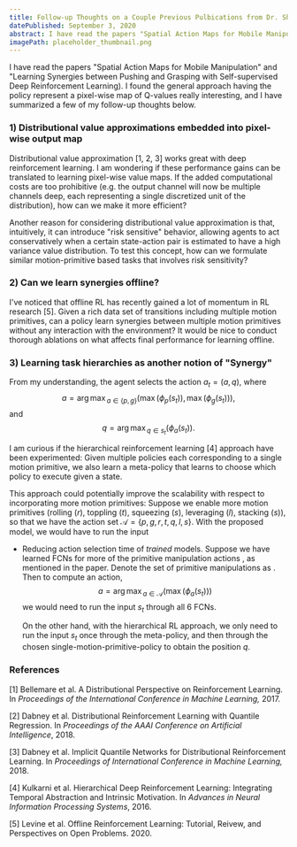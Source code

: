 ```yaml
---
title: Follow-up Thoughts on a Couple Previous Pulbications from Dr. Shuran Song Lab.
datePublished: September 3, 2020
abstract: I have read the papers "Spatial Action Maps for Mobile Manipulation" and "Learning Synergies between Pushing and Grasping with Self-supervised Deep Reinforcement Learning). I found the general approach having the policy represent a pixel-wise map of Q-values really interesting, and I have summarized a few of my follow-up thoughts below, with particular focus on the Push-Grasp paper.
imagePath: placeholder_thumbnail.png
---
```



I have read the papers "Spatial Action Maps for Mobile Manipulation" and "Learning Synergies between Pushing and Grasping with Self-supervised Deep Reinforcement Learning). I found the general approach having the policy represent a pixel-wise map of Q-values really interesting, and I have summarized a few of my follow-up thoughts below.

### 1) Distributional value approximations embedded into pixel-wise output map

Distributional value approximation [1, 2, 3] works great with deep reinforcement learning. I am wondering if these performance gains can be translated to learning pixel-wise value maps. If the added computational costs are too prohibitive (e.g. the output channel will now be multiple channels deep, each representing a single discretized unit of the distribution), how can we make it more efficient? 

Another reason for considering distributional value approximation is that, intuitively, it can introduce "risk sensitive" behavior, allowing agents to act conservatively when a certain state-action pair is estimated to have a high variance value distribution. To test this concept, how can we formulate similar motion-primitive based tasks that involves risk sensitivity?

### 2) Can we learn synergies offline?

I've noticed that offline RL has recently gained a lot of momentum in RL research [5]. Given a rich data set of transitions including multiple motion primitives, can a policy learn synergies between multiple motion primitives without any interaction with the environment? It would be nice to conduct thorough ablations on what affects final performance for learning offline.

### 3) Learning task hierarchies as another notion of "Synergy"

From my understanding, the agent selects the action $a_t = (a, q)$, where
$$
a = {\arg\max}_{a \in \{p, g\}} \Big(\max\big(\phi_{p}(s_t)\big), \max \big(\phi_{g}(s_t)\big)\Big),
$$
and
$$
q = {\arg\max}_{q \in s_t} \big(\phi_{a} (s_t)\big).
$$

I am curious if the hierarchical reinforcement learning [4] approach have been experimented: Given multiple policies each corresponding to a single motion primitive, we also learn a meta-policy that learns to choose which policy to execute given a state. 

This approach could potentially improve the scalability with respect to incorporating more motion primitives: Suppose we enable more motion primitives (rolling ($r$), toppling ($t$), squeezing ($s$), leveraging ($l$), stacking ($s$)), so that we have the action set $\mathcal{A} = \{p, g, r, t, q, l, s\}$. With the proposed model, we would have to run the input 


- Reducing action selection time of *trained* models. Suppose we have learned FCNs for more of the primitive manipulation actions , as mentioned in the paper.  Denote the set of primitive manipulations as . Then to compute an action, 
  $$
  a = {\arg\max}_{a \in \mathcal{A}} \Big(\max\big(\phi_{a}(s_t)\big)\Big)
  $$
  we would need to run the input $s_t$ through all 6 FCNs. 

  On the other hand, with the hierarchical RL approach, we only need to run the input $s_t$ once through the meta-policy, and then through the chosen single-motion-primitive-policy to obtain the position $q$.   


### References
[1] Bellemare et al. A Distributional Perspective on Reinforcement Learning. In *Proceedings of the International Conference in Machine Learning,* 2017.

[2] Dabney et al. Distributional Reinforcement Learning with Quantile Regression. In *Proceedings of the AAAI Conference on Artificial Intelligence*, 2018.

[3] Dabney et al. Implicit Quantile Networks for Distributional Reinforcement Learning. In *Proceedings of International Conference in Machine Learning,* 2018. 

[4] Kulkarni et al. Hierarchical Deep Reinforcement Learning: Integrating Temporal Abstraction and Intrinsic Motivation. In *Advances in Neural Information  Processing Systems*, 2016.

[5] Levine et al. Offline Reinforcement Learning: Tutorial, Reivew, and Perspectives on Open Problems. 2020. 